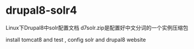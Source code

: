 # drupal8-solr4
Linux下Drupal8中solr配置文档
d7solr.zip是配置好中文分词的一个实例压缩包

install tomcat8 and test ,
config solr and drupal8 website
